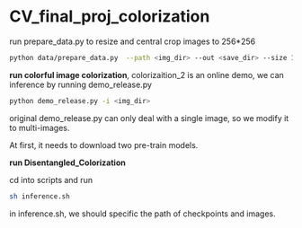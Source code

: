# CV_final_proj_colorization
run prepare_data.py to resize and central crop images to 256*256

```sh
python data/prepare_data.py  --path <img_dir> --out <save_dir> --size 16,256
```

**run colorful image colorization**, colorizaition_2 is an online demo, we can inference by running demo_release.py

```sh
python demo_release.py -i <img_dir>
```

original demo_release.py can only deal with a single image, so we modify it to multi-images.

At first, it needs to download two pre-train models.

**run Disentangled_Colorization** 

cd into scripts and run 

```sh
sh inference.sh
```

in inference.sh, we should specific the path of checkpoints and images.





